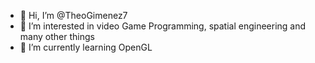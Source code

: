 - 👋 Hi, I’m @TheoGimenez7
- 👀 I’m interested in video Game Programming, spatial engineering and many other things
- 🌱 I’m currently learning OpenGL
